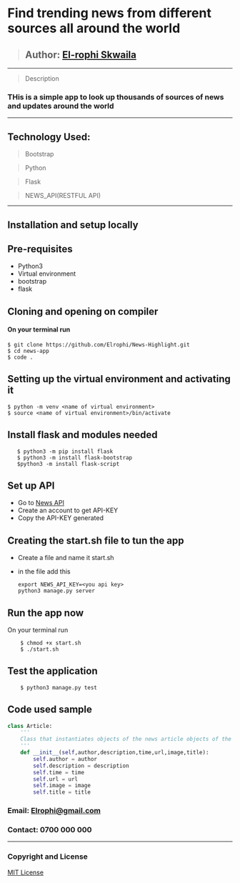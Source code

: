 # Find trending news from different sources all around the world
>## Author: [El-rophi Skwaila](https://github.com/Elrophi/News-Highlight)
---

>Description
### THis is a simple app to look up thousands of sources of news and updates around the world
---

## Technology Used: 
>Bootstrap

>Python

>Flask

>NEWS_API(RESTFUL API)
---

## Installation and setup locally
## Pre-requisites
- Python3
- Virtual environment
- bootstrap
- flask

## Cloning and opening on compiler
#### On your terminal run

    $ git clone https://github.com/Elrophi/News-Highlight.git
    $ cd news-app
    $ code .
##  Setting up the virtual environment and activating it
    $ python -m venv <name of virtual environment>
    $ source <name of virtual environment>/bin/activate

##  Install flask and modules needed
       $ python3 -m pip install flask
       $ python3 -m install flask-bootstrap
       $python3 -m install flask-script
       
## Set up API
 - Go to [News API](https://newsapi.org/)
 - Create an account to get API-KEY
 - Copy the API-KEY generated

 ## Creating the start.sh file to tun the app
 - Create a file and name it start.sh
 - in the file add this

       export NEWS_API_KEY=<you api key>
       python3 manage.py server

## Run the app now
On your terminal run

        $ chmod +x start.sh
        $ ./start.sh

## Test the application

        $ python3 manage.py test

## Code used sample
```python
class Article:
    '''
    Class that instantiates objects of the news article objects of the news sources
    '''
    def __init__(self,author,description,time,url,image,title):
        self.author = author
        self.description = description
        self.time = time
        self.url = url
        self.image = image
        self.title = title

```

### Email: Elrophi@gmail.com
### Contact: 0700 000 000

---

### Copyright and License
[MIT License](https://github.com/Elrophi/NewsDjango/blob/master/LICENSE)  


    


   